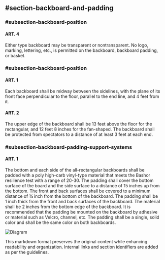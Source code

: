 <!-- Section: Backboard and Padding -->

## #section-backboard-and-padding

### #subsection-backboard-position

#### ART. 4

Either type backboard may be transparent or nontransparent. No logo, marking, lettering, etc., is permitted on the backboard, backboard padding, or basket.

### #subsection-backboard-position

#### ART. 1

Each backboard shall be midway between the sidelines, with the plane of its front face perpendicular to the floor, parallel to the end line, and 4 feet from it.

#### ART. 2

The upper edge of the backboard shall be 13 feet above the floor for the rectangular, and 12 feet 8 inches for the fan-shaped. The backboard shall be protected from spectators to a distance of at least 3 feet at each end.

### #subsection-backboard-padding-support-systems

#### ART. 1

The bottom and each side of the all-rectangular backboards shall be padded with a poly high-carb vinyl-type material that meets the Bashor resilience test with a range of 20-30. The padding shall cover the bottom surface of the board and the side surface to a distance of 15 inches up from the bottom. The front and back surfaces shall be covered to a minimum distance of ¾ inch from the bottom of the backboard. The padding shall be 1 inch thick from the front and back surfaces of the backboard. The material shall be 2 inches from the bottom edge of the backboard. It is recommended that the padding be mounted on the backboard by adhesive or material such as Velcro, channel, etc. The padding shall be a single, solid color and shall be the same color on both backboards.

![Diagram](link-to-diagram-image) <!-- Replace with actual image link -->

This markdown format preserves the original content while enhancing readability and organization. Internal links and section identifiers are added as per the guidelines.
